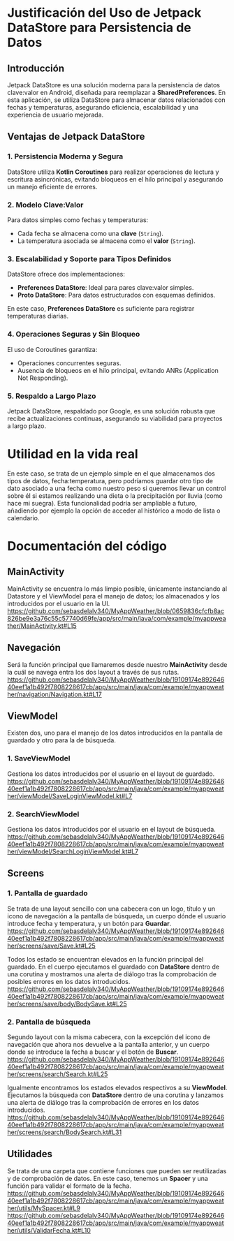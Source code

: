 # Justificación del Uso de Jetpack DataStore para Persistencia de Datos

## Introducción
Jetpack DataStore es una solución moderna para la persistencia de datos clave:valor en Android, diseñada para reemplazar a **SharedPreferences**. En esta aplicación, se utiliza DataStore para almacenar datos relacionados con fechas y temperaturas, asegurando eficiencia, escalabilidad y una experiencia de usuario mejorada.

## Ventajas de Jetpack DataStore

### 1. Persistencia Moderna y Segura
DataStore utiliza **Kotlin Coroutines** para realizar operaciones de lectura y escritura asincrónicas, evitando bloqueos en el hilo principal y asegurando un manejo eficiente de errores.

### 2. Modelo Clave:Valor
Para datos simples como fechas y temperaturas:
- Cada fecha se almacena como una **clave** (`String`).
- La temperatura asociada se almacena como el **valor** (`String`).

### 3. Escalabilidad y Soporte para Tipos Definidos
DataStore ofrece dos implementaciones:
- **Preferences DataStore**: Ideal para pares clave:valor simples.
- **Proto DataStore**: Para datos estructurados con esquemas definidos.

En este caso, **Preferences DataStore** es suficiente para registrar temperaturas diarias.

### 4. Operaciones Seguras y Sin Bloqueo
El uso de Coroutines garantiza:
- Operaciones concurrentes seguras.
- Ausencia de bloqueos en el hilo principal, evitando ANRs (Application Not Responding).

### 5. Respaldo a Largo Plazo
Jetpack DataStore, respaldado por Google, es una solución robusta que recibe actualizaciones continuas, asegurando su viabilidad para proyectos a largo plazo.


# Utilidad en la vida real

En este caso, se trata de un ejemplo simple en el que almacenamos dos tipos de datos, fecha:temperatura, pero podríamos guardar otro tipo de dato asociado a una fecha como nuestro peso si queremos llevar un control sobre él si estamos realizando una dieta o la precipitación por lluvia (como hace mi suegra).
Esta funcionalidad podría ser ampliable a futuro, añadiendo por ejemplo la opción de acceder al histórico a modo de lista o calendario.


# Documentación del código

## MainActivity

MainActivity se encuentra lo más limpio posible, únicamente instanciando al Datastore y el ViewModel para el manejo de datos; los almacenados y los introducidos por el usuario en la UI.
https://github.com/sebasdelalv340/MyAppWeather/blob/0659836cfcfb8ac826be9e3a76c55c57740d69fe/app/src/main/java/com/example/myappweather/MainActivity.kt#L15

## Navegación

Será la función principal que llamaremos desde nuestro **MainActivity** desde la cuál se navega entra los dos layout a través de sus rutas<String>.
https://github.com/sebasdelalv340/MyAppWeather/blob/19109174e89264640eef1a1b492f7808228617cb/app/src/main/java/com/example/myappweather/navigation/Navigation.kt#L17

## ViewModel
Existen dos, uno para el manejo de los datos introducidos en la pantalla de guardado y otro para la de búsqueda.

### 1. SaveViewModel
Gestiona los datos introducidos por el usuario en el layout de guardado.
https://github.com/sebasdelalv340/MyAppWeather/blob/19109174e89264640eef1a1b492f7808228617cb/app/src/main/java/com/example/myappweather/viewModel/SaveLoginViewModel.kt#L7

### 2. SearchViewModel
Gestiona los datos introducidos por el usuario en el layout de búsqueda.
https://github.com/sebasdelalv340/MyAppWeather/blob/19109174e89264640eef1a1b492f7808228617cb/app/src/main/java/com/example/myappweather/viewModel/SearchLoginViewModel.kt#L7

## Screens

### 1. Pantalla de guardado
Se trata de una layout sencillo con una cabecera con un logo, título y un icono de navegación a la pantalla de búsqueda, un cuerpo dónde el usuario introduce fecha y temperatura, y un botón para **Guardar**.
https://github.com/sebasdelalv340/MyAppWeather/blob/19109174e89264640eef1a1b492f7808228617cb/app/src/main/java/com/example/myappweather/screens/save/Save.kt#L25

Todos los estado se encuentran elevados en la función principal del guardado.
En el cuerpo ejecutamos el guardado con **DataStore** dentro de una corutina y mostramos una alerta de diálogo tras la comprobación de posibles errores en los datos introducidos.
https://github.com/sebasdelalv340/MyAppWeather/blob/19109174e89264640eef1a1b492f7808228617cb/app/src/main/java/com/example/myappweather/screens/save/body/BodySave.kt#L25

### 2. Pantalla de búsqueda
Segundo layout con la misma cabecera, con la excepción del icono de navegación que ahora nos devuelve a la pantalla anterior, y un cuerpo donde se introduce la fecha a buscar y el botón de **Buscar**.
https://github.com/sebasdelalv340/MyAppWeather/blob/19109174e89264640eef1a1b492f7808228617cb/app/src/main/java/com/example/myappweather/screens/search/Search.kt#L25

Igualmente encontramos los estados elevados respectivos a su **ViewModel**. Ejecutamos la búsqueda con **DataStore** dentro de una corutina y lanzamos una alerta de diálogo tras la comprobación de errores en los datos introducidos.
https://github.com/sebasdelalv340/MyAppWeather/blob/19109174e89264640eef1a1b492f7808228617cb/app/src/main/java/com/example/myappweather/screens/search/BodySearch.kt#L31

## Utilidades

Se trata de una carpeta que contiene funciones que pueden ser reutilizadas y de comprobación de datos.
En este caso, tenemos un **Spacer** y una función para validar el formato de la fecha.
https://github.com/sebasdelalv340/MyAppWeather/blob/19109174e89264640eef1a1b492f7808228617cb/app/src/main/java/com/example/myappweather/utils/MySpacer.kt#L9
https://github.com/sebasdelalv340/MyAppWeather/blob/19109174e89264640eef1a1b492f7808228617cb/app/src/main/java/com/example/myappweather/utils/ValidarFecha.kt#L10







